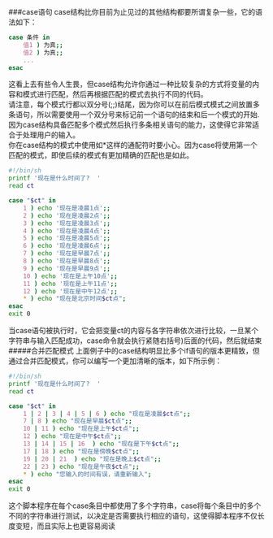 ###case语句
case结构比你目前为止见过的其他结构都要所谓复杂一些，它的语法如下：
```bash
case 条件 in 
	值1 ) 为真;;
	值2 ) 为真;;
	...
esac
```
这看上去有些令人生畏，但case结构允许你通过一种比较复杂的方式将变量的内容和模式进行匹配，然后再根据匹配的模式去执行不同的代码。			
请注意，每个模式行都以双分号(;;)结尾，因为你可以在前后模式模式之间放置多条语句，所以需要使用一个双分号来标记前一个语句的结束和后一个模式的开始. 			
因为case结构具备匹配多个模式然后执行多条相关语句的能力，这使得它非常适合于处理用户的输入。			
你在case结构的模式中使用如*这样的通配符时要小心。因为case将使用第一个匹配的模式，即使后续的模式有更加精确的匹配也是如此。			
```bash
#!/bin/sh
printf '现在是什么时间了?  '
read ct

case "$ct" in 
	1 ) echo '现在是凌晨1点';;
	2 ) echo '现在是凌晨2点';;
	3 ) echo '现在是凌晨3点';;
	4 ) echo '现在是凌晨4点';;
	5 ) echo '现在是凌晨5点';;
	6 ) echo '现在是凌晨6点';;
	7 ) echo '现在是早晨7点';;
	8 ) echo '现在是早晨8点';;
	9 ) echo '现在是早晨9点';;
	10 ) echo '现在是上午10点';;
	11 ) echo '现在是上午11点';;
	12 ) echo '现在是中午12点';;
	* )	echo "现在是北京时间$ct点";
esac
exit 0
```
当case语句被执行时，它会把变量ct的内容与各字符串依次进行比较，一旦某个字符串与输入匹配成功，case命令就会执行紧随右括号)后面的代码，然后就结束
#####合并匹配模式
上面例子中的case结构明显比多个if语句的版本更精致，但通过合并匹配模式，你可以编写一个更加清晰的版本，如下所示例：
```bash
#!/bin/sh
printf '现在是什么时间了?  '
read ct

case "$ct" in 
	1 | 2 | 3 | 4 | 5 | 6 ) echo "现在是凌晨$ct点";;
	7 | 8 ) echo "现在是早晨$ct点";;
	10 | 11 ) echo "现在是上午$ct点";;
	12 ) echo "现在是中午$ct点";;
	13 | 14 | 15 | 16  ) echo "现在是下午$ct点";;
	17 | 18 ) echo "现在是傍晚$ct点";;
	19 | 20 | 21  ) echo "现在是晚上$ct点";;
	22 | 23 ) echo "现在是午夜$ct点";;
	* )	echo "您输入的时间有误，请重新输入";
esac
exit 0
```
这个脚本程序在每个case条目中都使用了多个字符串，case将每个条目中的多个不同的字符串进行测试，以决定是否需要执行相应的语句，这使得脚本程序不仅长度变短，而且实际上也更容易阅读
